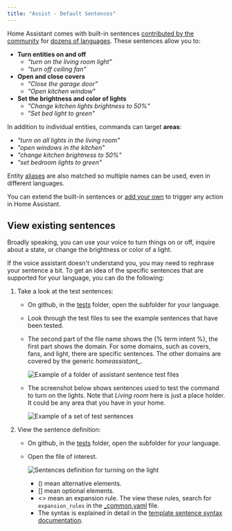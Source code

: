 ```yaml
---
title: "Assist - Default Sentences"
---
```


Home Assistant comes with built-in sentences [contributed by the community](https://github.com/home-assistant/intents/) for [dozens of languages](https://developers.home-assistant.io/docs/voice/intent-recognition/supported-languages).
These sentences allow you to:

* **Turn entities on and off**
    * *"turn on the living room light"*
    * *"turn off ceiling fan"*
* **Open and close covers**
    * *"Close the garage door"*
    * *"Open kitchen window"*
* **Set the brightness and color of lights**
    * *"Change kitchen lights brightness to 50%"*
    * *"Set bed light to green"*
    
In addition to individual entities, commands can target **areas**:

* *"turn on all lights in the living room"*
* *"open windows in the kitchen"*
* *"change kitchen brightness to 50%"*
* *"set bedroom lights to green"*

Entity [aliases](/voice_control/aliases) are also matched so multiple names can be used, even in different languages.

You can extend the built-in sentences or [add your own](/voice_control/custom_sentences) to trigger any action in Home Assistant.

## View existing sentences

Broadly speaking, you can use your voice to turn things on or off, inquire about a state, or change the brightness or color of a light.

If the voice assistant doesn't understand you, you may need to rephrase your sentence a bit.
To get an idea of the specific sentences that are supported for your language, you can do the following:

1. Take a look at the test sentences:
    * On github, in the [tests](https://github.com/home-assistant/intents/tree/main/sentences) folder, open the subfolder for your language.
    * Look through the test files to see the example sentences that have been tested.
    * The second part of the file name shows the {% term intent %}, the first part shows the domain. For some domains, such as covers, fans, and light, there are specific sentences.
        The other domains are covered by the generic *homeassistant_*.

        ![Example of a folder of assistant sentence test files](/images/assist/intents-test-files.png)
        
    * The screenshot below shows sentences used to test the command to turn on the lights. Note that *Living room* here is just a place holder. 
        It could be any area that you have in your home. 

        ![Example of a set of test sentences](/images/assist/assist-test-file-light-turn-on.png)

2. View the sentence definition:
    * On github, in the [tests](https://github.com/home-assistant/intents/tree/main/tests) folder, open the subfolder for your language.
    * Open the file of interest.

        ![Sentences definition for turning on the light](/images/assist/assist-sentence-definition-01.png) 

        * () mean alternative elements.
        * [] mean optional elements.
        * <> mean an expansion rule. The view these rules, search for `expansion_rules` in the [_common.yaml](https://github.com/home-assistant/intents/blob/main/sentences/en/_common.yaml)   file.
        * The syntax is explained in detail in the [template sentence syntax documentation](https://developers.home-assistant.io/docs/voice_control/intent-recognition/template-sentence-syntax).


